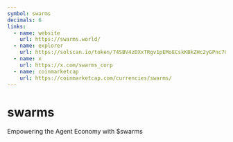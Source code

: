 ```yaml
---
symbol: swarms
decimals: 6
links:
  - name: website
    url: https://swarms.world/
  - name: explorer
    url: https://solscan.io/token/74SBV4zDXxTRgv1pEMoECskKBkZHc2yGPnc7GYVepump
  - name: x
    url: https://x.com/swarms_corp
  - name: coinmarketcap
    url: https://coinmarketcap.com/currencies/swarms/
---
```


# swarms

Empowering the Agent Economy with $swarms
